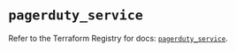 # `pagerduty_service`

Refer to the Terraform Registry for docs: [`pagerduty_service`](https://registry.terraform.io/providers/pagerduty/pagerduty/3.15.1/docs/resources/service).
